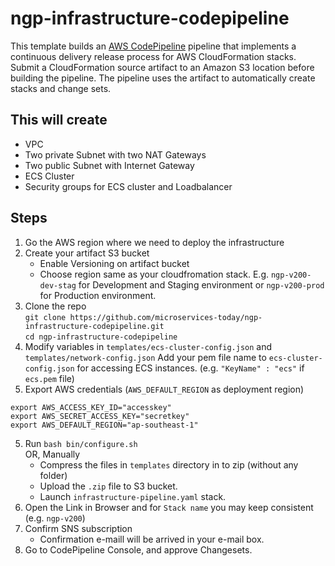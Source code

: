 # ngp-infrastructure-codepipeline

This template  builds an [AWS CodePipeline](https://aws.amazon.com/codepipeline/)
pipeline that implements a continuous delivery release process for AWS CloudFormation stacks.
Submit a CloudFormation source artifact to an Amazon S3 location before building the pipeline.
The pipeline uses the artifact to automatically create stacks and change sets.

## This will create
- VPC
- Two private Subnet with two NAT Gateways
- Two public Subnet with Internet Gateway
- ECS Cluster
- Security groups for ECS cluster and Loadbalancer

## Steps
1. Go the AWS region where we need to deploy the infrastructure
2. Create your artifact S3 bucket
    - Enable Versioning on artifact bucket
    - Choose region same as your cloudfromation stack. E.g. `ngp-v200-dev-stag` for Development and Staging environment or `ngp-v200-prod` for Production environment.
3. Clone the repo    
   `git clone https://github.com/microservices-today/ngp-infrastructure-codepipeline.git`  
   `cd ngp-infrastructure-codepipeline`
4. Modify variables in `templates/ecs-cluster-config.json` and `templates/network-config.json`
   Add your pem file name to `ecs-cluster-config.json` for accessing ECS instances. (e.g. `"KeyName" : "ecs"` if `ecs.pem` file)
5. Export AWS credentials (`AWS_DEFAULT_REGION` as deployment region)   
```
export AWS_ACCESS_KEY_ID="accesskey"   
export AWS_SECRET_ACCESS_KEY="secretkey"    
export AWS_DEFAULT_REGION="ap-southeast-1"
```
5. Run `bash bin/configure.sh`   
   OR, Manually  
   - Compress the files in `templates` directory in to zip (without any folder)
   - Upload the `.zip` file to S3 bucket.
   - Launch `infrastructure-pipeline.yaml` stack.
6. Open the Link in Browser and for `Stack name` you may keep consistent (e.g. `ngp-v200`)
7. Confirm SNS subscription
    - Confirmation e-maill will be arrived in your e-mail box.
8. Go to CodePipeline Console, and approve Changesets.
